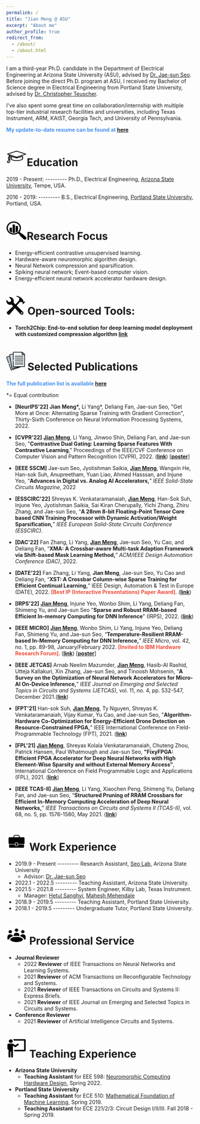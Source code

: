 ```yaml
---
permalink: /
title: "Jian Meng @ ASU"
excerpt: "About me"
author_profile: true
redirect_from: 
  - /about/
  - /about.html
---
```


I am a third-year Ph.D. candidate in the Department of Electrical Engineering at Arizona State University (ASU), advised by [Dr. Jae-sun Seo](https://faculty.engineering.asu.edu/jseo/). Before joining the direct Ph.D. program at ASU, I received my Bachelor of Science degree in Electrical Engineering from Portland State University, advised by [Dr. Christopher Teuscher](https://www.teuscher-lab.com/). 

I've also spent some great time on collaboration/internship with multiple top-tier industrial research facilities and universities, including Texas Instrument, ARM, KAIST, Georgia Tech, and University of Pennsylvania. 

**<span style="color:rgb(72, 145, 240)">My update-to-date resume can be found at [here](https://mengjian0502.github.io/files/resume.pdf)</span>**

# <img src="../images/education_icon.png" width="55" height="50">Education

2019 - Present:  ---------  Ph.D., Electrical Engineering, [Arizona State University](https://ecee.engineering.asu.edu/), Tempe, USA.

2016 - 2019:      ---------  B.S., Electrical Engineering, [Portland State University](https://www.pdx.edu/engineering/), Portland, USA.

<img src="../images/focus_icon.png" width="55" height="50">Research Focus
======
- Energy-efficient contrastive unsupervised learning.
- Hardware-aware neuromorphic algorithm design. 
- Neural Network compression and sparsification.
- Spiking neural network; Event-based computer vision. 
- Energy-efficient neural network accelerator hardware design.

# <img src="../images/tools.png" width="50" height="50"> Open-sourced Tools:

- **Torch2Chip: End-to-end solution for deep learning model deployment with customized compression algorithm [link](https://github.com/SeoLabASU/Torch2Chip)**

<img src="../images/paper_icon.png" width="50" height="50"> Selected Publications
======

<span style="color:rgb(72, 145, 240)">**The full publication list is available [here](https://mengjian0502.github.io/publications/)**</span>

*= Equal contribution

- **[NeurIPS'22]**  **Jian Meng\*,** Li Yang\*, Deliang Fan, Jae-sun Seo, "Get More at Once: Alternating Sparse Training with Gradient Correction", Thirty-Sixth Conference on Neural Information Processing Systems, 2022.   

- **[CVPR'22]** **<u>Jian Meng</u>**, Li Yang, Jinwoo Shin, Deliang Fan, and Jae-sun Seo, "**Contrastive Dual Gating: Learning Sparse Features With Contrastive Learning**," Proceedings of the IEEE/CVF Conference on Computer Vision and Pattern Recognition (CVPR), 2022. ([**link**](https://openaccess.thecvf.com/content/CVPR2022/html/Meng_Contrastive_Dual_Gating_Learning_Sparse_Features_With_Contrastive_Learning_CVPR_2022_paper.html)) [[**poster**](https://mengjian0502.github.io/files/cvpr22_poster_cdg_v3_JM.pdf)]
- **[IEEE SSCM]** Jae-sun Seo, Jyotishman Saikia, **<u>Jian Meng</u>**, Wangxin He, Han-sok Suh, Anupreetham, Yuan Liao, Ahmed Hasssan, and Injune Yeo, “**Advances in Digital vs. Analog AI Accelerators,**” *IEEE Solid-State Circuits Magazine*, 2022
- **[ESSCIRC'22]** Shreyas K. Venkataramanaiah, **<u>Jian Meng</u>**, Han-Sok Suh, Injune Yeo, Jyotishman Saikia, Sai Kiran Cherupally, Yichi Zhang, Zhiru Zhang, and Jae-sun Seo, “**A 28nm 8-bit Floating-Point Tensor Core based CNN Training Processor with Dynamic Activation/Weight Sparsification,**” *IEEE European Solid-State Circuits Conference (ESSCIRC)*.
- **[DAC'22]** Fan Zhang, Li Yang, **<u>Jian Meng</u>**, Jae-sun Seo, Yu Cao, and Deliang Fan, “**XMA: A Crossbar-aware Multi-task Adaption Framework via Shift-based Mask Learning Method,**” *ACM/IEEE Design Automation Conference (DAC)*, 2022. 
- **[DATE'22]** Fan Zhang, Li Yang, **Jian Meng**, Jae-sun Seo, Yu Cao and Deliang Fan, “**XST: A Crossbar Column-wise Sparse Training for Efficient Continual Learning,**” IEEE Design, Automation & Test in Europe (DATE), 2022. <span style="color:rgb(240, 78, 60)">**[Best IP (Interactive Presentations) Paper Award]**</span>. ([**link**](https://ieeexplore.ieee.org/document/9774660))
- **[IRPS'22]** **<u>Jian Meng</u>**, Injune Yeo, Wonbo Shim, Li Yang, Deliang Fan, Shimeng Yu, and Jae-sun Seo "**Sparse and Robust RRAM-based Efficient In-memory Computing for DNN Inference**" (IRPS), 2022. ([**link**](https://ieeexplore.ieee.org/document/9764480))
- **[IEEE MICRO]** **<u>Jian Meng</u>**, Wonbo Shim, Li Yang, Injune Yeo, Deliang Fan, Shimeng Yu, and Jae-sun Seo, “**Temperature-Resilient RRAM-based In-Memory Computing for DNN Inference,**” *IEEE Micro*, vol. 42, no. 1, pp. 89-98, January/February 2022. <span style="color:rgb(240, 78, 60)">**[Invited to IBM Hardware Research Forum]**</span>. ([**link**](https://ieeexplore.ieee.org/document/9647971)) [[**poster**](https://mengjian0502.github.io/files/IBMAI_Fourm_Poster_ASU_Jian_V2.pdf)]
- **[IEEE JETCAS]** Arnab Neelim Mazumder, **<u>Jian Meng</u>**, Hasib-Al Rashid, Utteja Kallakuri, Xin Zhang, Jae-sun Seo, and Tinoosh Mohsenin, “**A Survey on the Optimization of Neural Network Accelerators for Micro-AI On-Device Inference,**” *IEEE Journal on Emerging and Selected Topics in Circuits and Systems (JETCAS)*, vol. 11, no. 4, pp. 532-547, December 2021.([**link**](https://ieeexplore.ieee.org/document/9627710))
- **[FPT'21]** Han-sok Suh, **<u>Jian Meng</u>**, Ty Nguyen, Shreyas K. Venkataramanaiah, Vijay Kumar, Yu Cao, and Jae-sun Seo, "**Algorithm-Hardware Co-Optimization for Energy-Efficient Drone Detection on Resource-Constrained FPGA,**” IEEE International Conference on Field-Programmable Technology (FPT), 2021. ([**link**](https://ieeexplore.ieee.org/document/9609840))
- **[FPL'21]** **<u>Jian Meng</u>**, Shreyas Kolala Venkataramanaiah, Chuteng Zhou, Patrick Hansen, Paul Whatmough and Jae-sun Seo, **"FixyFPGA: Efficient FPGA Accelerator for Deep Neural Networks with High Element-Wise Sparsity and without External Memory Access"**, International Conference on Field Programmable Logic and Applications (FPL), 2021. ([**link**](https://ieeexplore.ieee.org/document/9556422))
- **[IEEE TCAS-II]** **<u>Jian Meng</u>**, Li Yang, Xiaochen Peng, Shimeng Yu, Deliang Fan, and Jae-sun Seo, “**Structured Pruning of RRAM Crossbars for Efficient In-Memory Computing Acceleration of Deep Neural Networks,**” *IEEE Transactions on Circuits and Systems II (TCAS-II)*, vol. 68, no. 5, pp. 1576-1580, May 2021. ([**link**](https://ieeexplore.ieee.org/document/9387391))

# <img src="../images/work_icon.jpg" width="55" height="50"> Work Experience

- 2019.9 - Present --------- Research Assistant, [Seo Lab](https://faculty.engineering.asu.edu/jseo/), Arizona State University
  - Advisor: [Dr. Jae-sun Seo](https://www.linkedin.com/in/jae-sun-seo-21062717/)
- 2022.1 - 2022.5  --------- Teaching Assistant, Arizona State University.
- 2021.5 - 2021.8  --------- System Engineer, Kilby Lab, Texas Instrument. 
  - Manager: [Hetul Sanghvi](https://www.linkedin.com/in/hetulsanghvi/), [Mahesh Mehendale](https://www.linkedin.com/in/mahesh-mehendale/) 
- 2018.9 - 2019.5  --------- Teaching Assistant, Portland State University.
- 2018.1 - 2019.5  --------- Undergraduate Tutor, Portland State University.

# <img src="../images/service.png" width="55" height="50"> Professional Service

- **Journal Reviewer**
  - 2022 **Reviewer** of IEEE Transactions on Neural Networks and Learning Systems.
  - 2021 **Reviewer** of ACM Transactions on Reconfigurable Technology and Systems.
  - 2021 **Reviewer** of IEEE Transactions on Circuits and Systems II: Express Briefs.
  - 2021 **Reviewer** of IEEE Journal on Emerging and Selected Topics in Circuits and Systems.
- **Conference Reviewer** 
  - 2021 **Reviewer** of Artificial Intelligence Circuits and Systems.



# <img src="../images/teacher.png" width="55" height="50"> Teaching Experience

- **Arizona State University**
  - **Teaching Assistant** for EEE 598: [Neuromorphic Computing Hardware Design](https://webapp4.asu.edu/bookstore/viewsyllabus/2221/21655), Spring 2022.
- **Portland State University**
  - **Teaching Assistant** for ECE 510: [Mathematical Foundation of Machine Learning](http://web.cecs.pdx.edu/~lipor/courses/516/), Spring 2019.
  - **Teaching Assistant** for ECE 221/2/3: Circuit Design I/II/III. Fall 2018 - Spring 2019.

